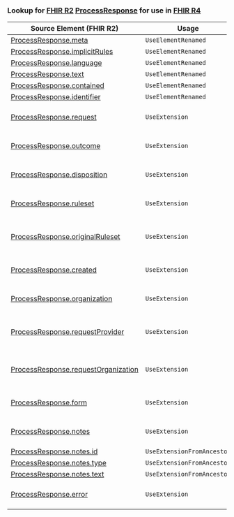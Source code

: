 ### Lookup for [FHIR R2](https://hl7.org/fhir/DSTU2/) [ProcessResponse](https://hl7.org/fhir/DSTU2/ProcessResponse.html) for use in [FHIR R4](https://hl7.org/fhir/R4/)

| Source Element (FHIR R2) | Usage | Target |
| -------------- | ----- | ------ |
| [ProcessResponse.meta](https://hl7.org/fhir/DSTU2/ProcessResponse.html#resource) | `UseElementRenamed` | [Task.meta](https://hl7.org/fhir/R4/Task.html#resource) |
| [ProcessResponse.implicitRules](https://hl7.org/fhir/DSTU2/ProcessResponse.html#resource) | `UseElementRenamed` | [Task.implicitRules](https://hl7.org/fhir/R4/Task.html#resource) |
| [ProcessResponse.language](https://hl7.org/fhir/DSTU2/ProcessResponse.html#resource) | `UseElementRenamed` | [Task.language](https://hl7.org/fhir/R4/Task.html#resource) |
| [ProcessResponse.text](https://hl7.org/fhir/DSTU2/ProcessResponse.html#resource) | `UseElementRenamed` | [Task.text](https://hl7.org/fhir/R4/Task.html#resource) |
| [ProcessResponse.contained](https://hl7.org/fhir/DSTU2/ProcessResponse.html#resource) | `UseElementRenamed` | [Task.contained](https://hl7.org/fhir/R4/Task.html#resource) |
| [ProcessResponse.identifier](https://hl7.org/fhir/DSTU2/ProcessResponse.html#resource) | `UseElementRenamed` | [Task.identifier](https://hl7.org/fhir/R4/Task.html#resource) |
| [ProcessResponse.request](https://hl7.org/fhir/DSTU2/ProcessResponse.html#resource) | `UseExtension` | [http://hl7.org/fhir/1.0/StructureDefinition/extension-ProcessResponse.request](StructureDefinition-ext-R2-ProcessResponse.request.html) |
| [ProcessResponse.outcome](https://hl7.org/fhir/DSTU2/ProcessResponse.html#resource) | `UseExtension` | [http://hl7.org/fhir/1.0/StructureDefinition/extension-ProcessResponse.outcome](StructureDefinition-ext-R2-ProcessResponse.outcome.html) |
| [ProcessResponse.disposition](https://hl7.org/fhir/DSTU2/ProcessResponse.html#resource) | `UseExtension` | [http://hl7.org/fhir/1.0/StructureDefinition/extension-ProcessResponse.disposition](StructureDefinition-ext-R2-ProcessResponse.disposition.html) |
| [ProcessResponse.ruleset](https://hl7.org/fhir/DSTU2/ProcessResponse.html#resource) | `UseExtension` | [http://hl7.org/fhir/1.0/StructureDefinition/extension-ProcessResponse.ruleset](StructureDefinition-ext-R2-ProcessResponse.ruleset.html) |
| [ProcessResponse.originalRuleset](https://hl7.org/fhir/DSTU2/ProcessResponse.html#resource) | `UseExtension` | [http://hl7.org/fhir/1.0/StructureDefinition/extension-ProcessResponse.originalRuleset](StructureDefinition-ext-R2-ProcessResponse.originalRuleset.html) |
| [ProcessResponse.created](https://hl7.org/fhir/DSTU2/ProcessResponse.html#resource) | `UseExtension` | [http://hl7.org/fhir/1.0/StructureDefinition/extension-ProcessResponse.created](StructureDefinition-ext-R2-ProcessResponse.created.html) |
| [ProcessResponse.organization](https://hl7.org/fhir/DSTU2/ProcessResponse.html#resource) | `UseExtension` | [http://hl7.org/fhir/1.0/StructureDefinition/extension-ProcessResponse.organization](StructureDefinition-ext-R2-ProcessResponse.organization.html) |
| [ProcessResponse.requestProvider](https://hl7.org/fhir/DSTU2/ProcessResponse.html#resource) | `UseExtension` | [http://hl7.org/fhir/1.0/StructureDefinition/extension-ProcessResponse.requestProvider](StructureDefinition-ext-R2-ProcessResponse.requestProvider.html) |
| [ProcessResponse.requestOrganization](https://hl7.org/fhir/DSTU2/ProcessResponse.html#resource) | `UseExtension` | [http://hl7.org/fhir/1.0/StructureDefinition/extension-ProcessResponse.requestOrganization](StructureDefinition-ext-R2-ProcessResponse.requestOrganization.html) |
| [ProcessResponse.form](https://hl7.org/fhir/DSTU2/ProcessResponse.html#resource) | `UseExtension` | [http://hl7.org/fhir/1.0/StructureDefinition/extension-ProcessResponse.form](StructureDefinition-ext-R2-ProcessResponse.form.html) |
| [ProcessResponse.notes](https://hl7.org/fhir/DSTU2/ProcessResponse.html#resource) | `UseExtension` | [http://hl7.org/fhir/1.0/StructureDefinition/extension-ProcessResponse.notes](StructureDefinition-ext-R2-ProcessResponse.notes.html) |
| [ProcessResponse.notes.id](https://hl7.org/fhir/DSTU2/ProcessResponse.html#resource) | `UseExtensionFromAncestor` | - |
| [ProcessResponse.notes.type](https://hl7.org/fhir/DSTU2/ProcessResponse.html#resource) | `UseExtensionFromAncestor` | - |
| [ProcessResponse.notes.text](https://hl7.org/fhir/DSTU2/ProcessResponse.html#resource) | `UseExtensionFromAncestor` | - |
| [ProcessResponse.error](https://hl7.org/fhir/DSTU2/ProcessResponse.html#resource) | `UseExtension` | [http://hl7.org/fhir/1.0/StructureDefinition/extension-ProcessResponse.error](StructureDefinition-ext-R2-ProcessResponse.error.html) |
